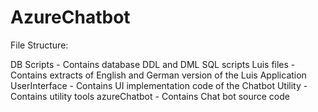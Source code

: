 # AzureChatbot

File Structure:

DB Scripts - Contains database DDL and DML SQL scripts
Luis files - Contains extracts of English and German version of the Luis Application
UserInterface - Contains UI implementation code of the Chatbot
Utility - Contains utility tools
azureChatbot - Contains Chat bot source code
